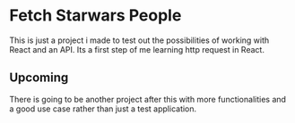 # Fetch Starwars People

This is just a project i made to test out the possibilities of working with React and an API.
Its a first step of me learning http request in React.

## Upcoming

There is going to be another project after this with more functionalities and a good use case rather than just a test application.
